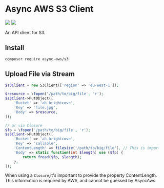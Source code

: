 # Async AWS S3 Client

![](https://github.com/async-aws/s3/workflows/Tests/badge.svg?branch=master)
![](https://github.com/async-aws/s3/workflows/BC%20Check/badge.svg?branch=master)

An API client for S3.

## Install

```cli
composer require async-aws/s3
```

## Upload File via Stream

```php
$s3Client = new S3Client(['region' => 'eu-west-1']);

$resource = \fopen('/path/to/big/file', 'r');
$s3Client->PutObject([
    'Bucket' => 'ah-brightcove',
    'Key' => 'file.jpg',
    'Body' => $resource,
]);

// or via Closure
$fp = \fopen('/path/to/big/file', 'r');
$s3Client->PutObject([
    'Bucket' => 'ah-brightcove',
    'Key' => 'callable',
    'ContentLength' => filesize('/path/to/big/file'), // This is important
    'Body' => static function(int $length) use ($fp) {
        return fread($fp, $length);
    },
]);
```

When using a `Closure`,it's important to provide the property ContentLength.
This information is required by AWS, and cannot be guessed by AsyncAws.

